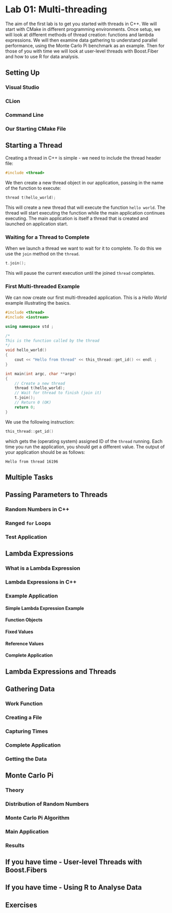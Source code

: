 # Lab 01: Multi-threading

The aim of the first lab is to get you started with threads in C++.  We will start with CMake in different programming environments.  Once setup, we will look at different methods of thread creation: functions and lambda expressions.  We will then examine data gathering to understand parallel performance, using the Monte Carlo Pi benchmark as an example.  Then for those of you with time we will look at user-level threads with Boost.Fiber and how to use R for data analysis.

## Setting Up

### Visual Studio

### CLion

### Command Line

### Our Starting CMake File

## Starting a Thread

Creating a thread in C++ is simple - we need to include the thread header file:

```cpp
#include <thread>
```

We then create a new thread object in our application, passing in the name of the function to execute:

```cpp
thread t(hello_world);
```

This will create a new thread that will execute the function `hello world`. The thread will start executing the function while the main application continues executing. The main application is itself a thread that is created and launched on application start.

### Waiting for a Thread to Complete

When we launch a thread we want to wait for it to complete. To do this we use the `join` method on the `thread`.

```cpp
t.join();
```

This will pause the current execution until the joined `thread` completes.

### First Multi-threaded Example

We can now create our first multi-threaded application.  This is a *Hello World* example illustrating the basics.

```cpp
#include <thread>
#include <iostream>

using namespace std ;

/*
This is the function called by the thread
*/
void hello_world()
{
    cout << "Hello from thread" << this_thread::get_id() << endl ;
}

int main(int argc, char **argv)
{
    // Create a new thread
    thread t(hello_world);
    // Wait for thread to finish (join it)
    t.join();
    // Return 0 (OK)
    return 0;
}
```

We use the following instruction:

```cpp
this_thread::get_id()
```

which gets the (operating system) assigned ID of the `thread` running.  Each time you run the application, you should get a different value.  The output of your application should be as follows:

```shell
Hello from thread 16196
```

## Multiple Tasks

## Passing Parameters to Threads

### Random Numbers in C++

### Ranged `for` Loops

### Test Application

## Lambda Expressions

### What is a Lambda Expression

### Lambda Expressions in C++

### Example Application

#### Simple Lambda Expression Example

#### Function Objects

#### Fixed Values

#### Reference Values

#### Complete Application

## Lambda Expressions and Threads

## Gathering Data

### Work Function

### Creating a File

### Capturing Times

### Complete Application

### Getting the Data

## Monte Carlo Pi

### Theory

### Distribution of Random Numbers

### Monte Carlo Pi Algorithm

### Main Application

### Results

## If you have time - User-level Threads with Boost.Fibers

## If you have time - Using R to Analyse Data

## Exercises